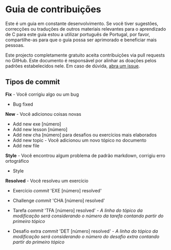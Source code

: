 # Guia de contribuições

Este é um guia em constante desenvolvimento. Se você tiver sugestões, correcções ou traduções de outros materiais relevantes para o aprendizado de C para este guia estou a utilizar português de Portugal, por favor, compartilhe-as para que o guia possa ser aprimorado e beneficiar mais pessoas.

Este projecto completamente gratuito aceita contribuições via pull requests no GitHub. Este documento é responsável por alinhar as doações pelos padrões estabelecidos nele. Em caso de dúvida, [abra um issue](https://github.com/an-jorge/Clang/issues).

## Tipos de commit

**Fix** - Você corrigiu algo ou um bug

- Bug fixed

**New** - Você adicionou coisas novas

- Add new exe [número]
- Add new lesson [número]
- Add new cha [número] para desafios ou exercícios mais elaborados
- Add new topic - Você adicionou um novo tópico no documento
- Add new file

**Style** - Você encontrou algum problema de padrão markdown, corrigiu erro ortográfico 

- Style

**Resolved** - Você resolveu um exercício

- Exercício *commit* 'EXE [número] resolved'

- Challenge *commit* 'CHA [número] resolved'

- Tarefa *commit* 'TFA [número] resolved' - *A linha do tópico da modificação será considerando o número da tarefa contando partir do primeiro tópico*

- Desafio extra *commit* 'DET [número] resolved' - *A linha do tópico da modificação será considerando o número do desafio extra contando partir do primeiro tópico*
